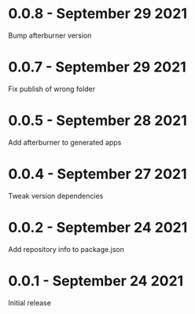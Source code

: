 
# 0.0.8 - September 29 2021
Bump afterburner version
# 0.0.7 - September 29 2021
Fix publish of wrong folder
# 0.0.5 - September 28 2021
Add afterburner to generated apps
# 0.0.4 - September 27 2021
Tweak version dependencies
# 0.0.2 - September 24 2021
Add repository info to package.json
# 0.0.1 - September 24 2021
Initial release
